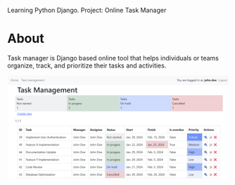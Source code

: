 Learning Python Django. Project: Online Task Manager


# About
Task manager is Django based online tool that helps individuals or teams organize, track, and prioritize their tasks and activities.

![Task Manager](https://github.com/bro256/django03/blob/main/django03/task_manager/static/img/Screenshot01.png)
